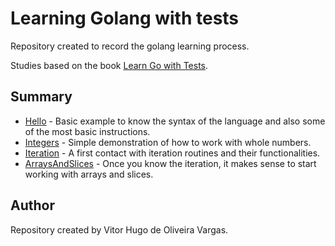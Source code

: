 # Learning Golang with tests

Repository created to record the golang learning process.

Studies based on the book [Learn Go with Tests](https://quii.gitbook.io/learn-go-with-tests/).

## Summary

- [Hello](./Hello) - Basic example to know the syntax of the language and also some of the most basic instructions.
- [Integers](./Integers) - Simple demonstration of how to work with whole numbers.
- [Iteration](./Iteration) - A first contact with iteration routines and their functionalities.
- [ArraysAndSlices](./ArraysAndSlices) - Once you know the iteration, it makes sense to start working with arrays and slices.

## Author

Repository created by Vitor Hugo de Oliveira Vargas.
